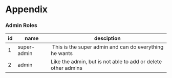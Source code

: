 # Appendix

### Admin Roles

id | name | desciption
-- | ---- | ----------
1 | super-admin | This is the super admin and can do everything he wants
2 | admin | Like the admin, but is not able to add or delete other admins
